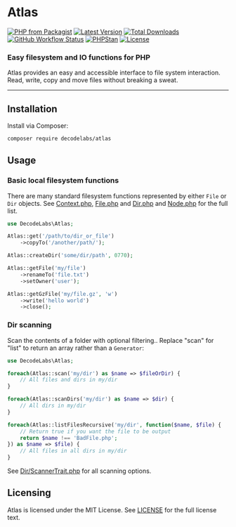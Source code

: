 # Atlas

[![PHP from Packagist](https://img.shields.io/packagist/php-v/decodelabs/atlas?style=flat)](https://packagist.org/packages/decodelabs/atlas)
[![Latest Version](https://img.shields.io/packagist/v/decodelabs/atlas.svg?style=flat)](https://packagist.org/packages/decodelabs/atlas)
[![Total Downloads](https://img.shields.io/packagist/dt/decodelabs/atlas.svg?style=flat)](https://packagist.org/packages/decodelabs/atlas)
[![GitHub Workflow Status](https://img.shields.io/github/actions/workflow/status/decodelabs/atlas/integrate.yml?branch=develop)](https://github.com/decodelabs/atlas/actions/workflows/integrate.yml)
[![PHPStan](https://img.shields.io/badge/PHPStan-enabled-44CC11.svg?longCache=true&style=flat)](https://github.com/phpstan/phpstan)
[![License](https://img.shields.io/packagist/l/decodelabs/atlas?style=flat)](https://packagist.org/packages/decodelabs/atlas)

### Easy filesystem and IO functions for PHP

Atlas provides an easy and accessible interface to file system interaction. Read, write, copy and move files without breaking a sweat.

---

## Installation

Install via Composer:

```bash
composer require decodelabs/atlas
```

## Usage

### Basic local filesystem functions

There are many standard filesystem functions represented by either `File` or `Dir` objects.
See [Context.php](./src/Context.php), [File.php](./src/File.php) and [Dir.php](./src/Dir.php) and [Node.php](./src/Node.php) for the full list.

```php
use DecodeLabs\Atlas;

Atlas::get('/path/to/dir_or_file')
    ->copyTo('/another/path/');

Atlas::createDir('some/dir/path', 0770);

Atlas::getFile('my/file')
    ->renameTo('file.txt')
    ->setOwner('user');

Atlas::getGzFile('my/file.gz', 'w')
    ->write('hello world')
    ->close();
```


### Dir scanning

Scan the contents of a folder with optional filtering..
Replace "scan" for "list" to return an array rather than a `Generator`:

```php
use DecodeLabs\Atlas;

foreach(Atlas::scan('my/dir') as $name => $fileOrDir) {
    // All files and dirs in my/dir
}

foreach(Atlas::scanDirs('my/dir') as $name => $dir) {
    // All dirs in my/dir
}

foreach(Atlas::listFilesRecursive('my/dir', function($name, $file) {
    // Return true if you want the file to be output
    return $name !== 'BadFile.php';
}) as $name => $file) {
    // All files in all dirs in my/dir
}
```

See [Dir/ScannerTrait.php](./src/Dir/ScannerTrait.php) for all scanning options.


## Licensing
Atlas is licensed under the MIT License. See [LICENSE](./LICENSE) for the full license text.
